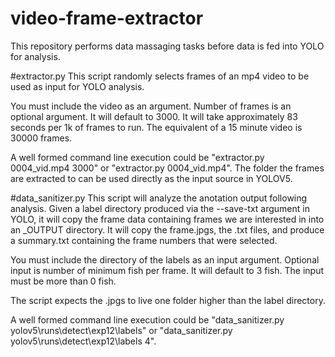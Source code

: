 # video-frame-extractor
This repository performs data massaging tasks before data is fed into YOLO for analysis.

#extractor.py
This script randomly selects frames of an mp4 video to be used as input for YOLO analysis.

You must include the video as an argument. Number of frames is an optional argument. It will default to 3000. It will take approximately 83 seconds per 1k of frames to run. The equivalent of a 15 minute video is 30000 frames.

A well formed command line execution could be "extractor.py 0004_vid.mp4 3000" or "extractor.py 0004_vid.mp4". The folder the frames are extracted to can be used directly as the input source in YOLOV5.

#data_sanitizer.py
This script will analyze the anotation output following analysis. Given a label directory produced via the --save-txt argument in YOLO, it will copy the frame data containing frames we are interested in into an _OUTPUT directory. It will copy the frame.jpgs, the .txt files, and produce a summary.txt containing the frame numbers that were selected.

You must include the directory of the labels as an input argument. Optional input is number of minimum fish per frame. It will default to 3 fish. The input must be more than 0 fish.

The script expects the .jpgs to live one folder higher than the label directory. 

A well formed command line execution could be "data_sanitizer.py yolov5\runs\detect\exp12\labels" or "data_sanitizer.py yolov5\runs\detect\exp12\labels 4". 
